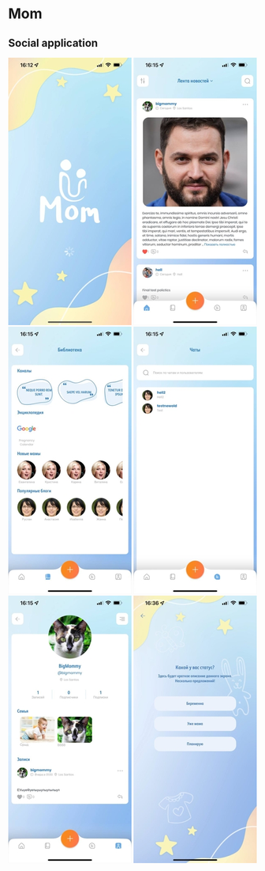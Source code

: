 # Mom
## Social application

![Screenshots](https://github.com/nickolasdzemian/res/blob/main/blobs/Mom_Startup.jpg) ![Screenshots](https://github.com/nickolasdzemian/res/blob/main/blobs/Mom_News.jpg) ![Screenshots](https://github.com/nickolasdzemian/res/blob/main/blobs/Mom_Library.jpg) ![Screenshots](https://github.com/nickolasdzemian/res/blob/main/blobs/Mom_Msgs.jpg) ![Screenshots](https://github.com/nickolasdzemian/res/blob/main/blobs/Mom_Profile.jpg) ![Screenshots](https://github.com/nickolasdzemian/res/blob/main/blobs/Mom_reg.jpg)

